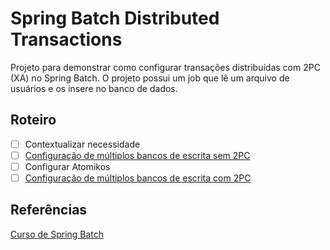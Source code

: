 # Spring Batch Distributed Transactions

Projeto para demonstrar como configurar transações distribuídas com 2PC (XA) no Spring Batch.
O projeto possui um job que lê um arquivo de usuários e os insere no banco de dados.

## Roteiro

- [ ] Contextualizar necessidade
- [ ] [Configuração de múltiplos bancos de escrita sem 2PC](v1.0)
- [ ] Configurar Atomikos
- [ ] [Configuração de múltiplos bancos de escrita com 2PC](v2.0)

## Referências

[Curso de Spring Batch](https://www.udemy.com/course/curso-para-desenvolvimento-de-jobs-com-spring-batch/?referralCode=8743E206FA9240686B20)
